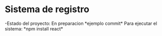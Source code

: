<h1>Sistema de registro</h1>
-Estado del proyecto: En preparacion
*ejemplo commit* 
Para ejecutar el sistema:
*npm install react*

